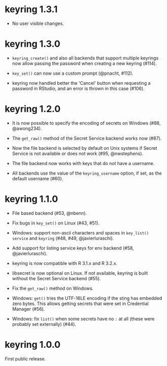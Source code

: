 # keyring 1.3.1

* No user visible changes.

# keyring 1.3.0

* `keyring_create()` and also all backends that support multiple keyrings
  now allow passing the password when creating a new keyring (#114).

* `key_set()` can now use a custom prompt (@pnacht, #112).

* keyring now handled better the 'Cancel' button when requesting a password
  in RStudio, and an error is thrown in this case (#106).

# keyring 1.2.0

* It is now possible to specify the encoding of secrets on Windows
  (#88, @awong234).

* The `get_raw()` method of the Secret Service backend works now (#87).

* Now the file backend is selected by default on Unix systems if
  Secret Service is not available or does not work (#95, @nwstephens).

* The file backend now works with keys that do not have a username.

* All backends use the value of the `keyring_username` option, if set,
  as the default username (#60).

# keyring 1.1.0

* File based backend (#53, @nbenn).

* Fix bugs in `key_set()` on Linux (#43, #51).

* Windows: support non-ascii characters and spaces in `key_list()`
  `service` and `keyring` (#48, #49, @javierluraschi).

* Add support for listing service keys for env backend
  (#58, @javierluraschi).

* keyring is now compatible with R 3.1.x and R 3.2.x.

* libsecret is now optional on Linux. If not available, keyring is built
  without the Secret Service backend (#55).

* Fix the `get_raw()` method on Windows.

* Windows: `get()` tries the UTF-16LE encoding if the sting has embedded
  zero bytes. This allows getting secrets that were
  set in Credential Manager (#56).

* Windows: fix `list()` when some secrets have no `:` at all
  (these were probably set externally) (#44).

# keyring 1.0.0

First public release.
